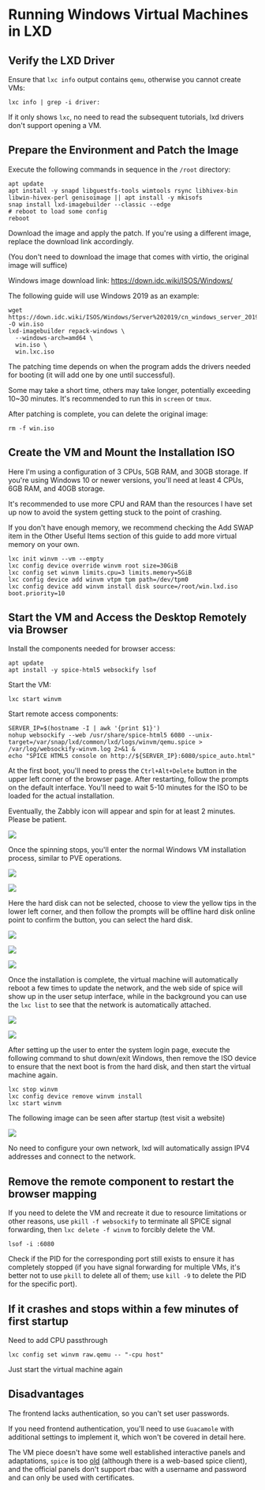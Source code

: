 # Running Windows Virtual Machines in LXD

## Verify the LXD Driver

Ensure that `lxc info` output contains `qemu`, otherwise you cannot create VMs:

```shell
lxc info | grep -i driver:
```

If it only shows `lxc`, no need to read the subsequent tutorials, lxd drivers don't support opening a VM.

## Prepare the Environment and Patch the Image

Execute the following commands in sequence in the `/root` directory:

```shell
apt update
apt install -y snapd libguestfs-tools wimtools rsync libhivex-bin libwin-hivex-perl genisoimage || apt install -y mkisofs
snap install lxd-imagebuilder --classic --edge
# reboot to load some config
reboot
```

Download the image and apply the patch. If you're using a different image, replace the download link accordingly.

(You don't need to download the image that comes with virtio, the original image will suffice)

Windows image download link: https://down.idc.wiki/ISOS/Windows/

The following guide will use Windows 2019 as an example:

```shell
wget https://down.idc.wiki/ISOS/Windows/Server%202019/cn_windows_server_2019_updated_july_2020_x64_dvd_2c9b67da.iso -O win.iso
lxd-imagebuilder repack-windows \
  --windows-arch=amd64 \
  win.iso \
  win.lxc.iso
```

The patching time depends on when the program adds the drivers needed for booting (it will add one by one until successful).

Some may take a short time, others may take longer, potentially exceeding 10~30 minutes. It's recommended to run this in `screen` or `tmux`.

After patching is complete, you can delete the original image:

```shell
rm -f win.iso
```

## Create the VM and Mount the Installation ISO

Here I'm using a configuration of 3 CPUs, 5GB RAM, and 30GB storage. If you're using Windows 10 or newer versions, you'll need at least 4 CPUs, 6GB RAM, and 40GB storage.

It's recommended to use more CPU and RAM than the resources I have set up now to avoid the system getting stuck to the point of crashing.

If you don't have enough memory, we recommend checking the Add SWAP item in the Other Useful Items section of this guide to add more virtual memory on your own.

```shell
lxc init winvm --vm --empty
lxc config device override winvm root size=30GiB
lxc config set winvm limits.cpu=3 limits.memory=5GiB
lxc config device add winvm vtpm tpm path=/dev/tpm0
lxc config device add winvm install disk source=/root/win.lxd.iso boot.priority=10
```

## Start the VM and Access the Desktop Remotely via Browser

Install the components needed for browser access:

```shell
apt update
apt install -y spice-html5 websockify lsof
```

Start the VM:

```shell
lxc start winvm
```

Start remote access components:

```shell
SERVER_IP=$(hostname -I | awk '{print $1}')
nohup websockify --web /usr/share/spice-html5 6080 --unix-target=/var/snap/lxd/common/lxd/logs/winvm/qemu.spice > /var/log/websockify-winvm.log 2>&1 &
echo "SPICE HTML5 console on http://${SERVER_IP}:6080/spice_auto.html"
```

At the first boot, you'll need to press the `Ctrl+Alt+Delete` button in the upper left corner of the browser page. After restarting, follow the prompts on the default interface. You'll need to wait 5-10 minutes for the ISO to be loaded for the actual installation.

Eventually, the Zabbly icon will appear and spin for at least 2 minutes. Please be patient.

![](images/win1.png)

Once the spinning stops, you'll enter the normal Windows VM installation process, similar to PVE operations.

![](images/win2.jpg)

![](images/win3.jpg)

Here the hard disk can not be selected, choose to view the yellow tips in the lower left corner, and then follow the prompts will be offline hard disk online point to confirm the button, you can select the hard disk.

![](images/wintj.jpg)

![](images/wincf.jpg)

![](images/win4.jpg)

Once the installation is complete, the virtual machine will automatically reboot a few times to update the network, and the web side of spice will show up in the user setup interface, while in the background you can use the ```lxc list``` to see that the network is automatically attached.

![](images/win5.jpg)

![](images/win7.jpg)

After setting up the user to enter the system login page, execute the following command to shut down/exit Windows, then remove the ISO device to ensure that the next boot is from the hard disk, and then start the virtual machine again.

```shell
lxc stop winvm
lxc config device remove winvm install
lxc start winvm
```

The following image can be seen after startup (test visit a website)

![](images/win6.jpg)

No need to configure your own network, lxd will automatically assign IPV4 addresses and connect to the network.

## Remove the remote component to restart the browser mapping

If you need to delete the VM and recreate it due to resource limitations or other reasons, use `pkill -f websockify` to terminate all SPICE signal forwarding, then `lxc delete -f winvm` to forcibly delete the VM.

```shell
lsof -i :6080
```

Check if the PID for the corresponding port still exists to ensure it has completely stopped (if you have signal forwarding for multiple VMs, it's better not to use `pkill` to delete all of them; use `kill -9` to delete the PID for the specific port).

## If it crashes and stops within a few minutes of first startup

Need to add CPU passthrough

```shell
lxc config set winvm raw.qemu -- "-cpu host"
```

Just start the virtual machine again

## Disadvantages

The frontend lacks authentication, so you can't set user passwords.

If you need frontend authentication, you'll need to use `Guacamole` with additional settings to implement it, which won't be covered in detail here.

The VM piece doesn't have some well established interactive panels and adaptations, ```spice``` is too [old](https://docs.redhat.com/en/documentation/red_hat_enterprise_linux/9/html/considerations_in_adopting_rhel_9/index) (although there is a web-based spice client), and the official panels don't support rbac with a username and password and can only be used with certificates.

